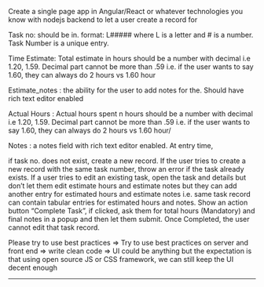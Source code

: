 Create a single page app in Angular/React or whatever technologies you know with nodejs backend to let a user create a record for 

Task no: should be in. format: L##### where L is a letter and # is a number. Task Number is a unique entry. 

Time Estimate: Total estimate in hours should be a number with decimal i.e 1.20, 1.59. Decimal part cannot be more than .59 i.e. if the user wants to say 1.60, they can always do 2 hours vs 1.60 hour 

Estimate_notes : the ability for the user to add notes for the. Should have rich text editor enabled 

Actual Hours : Actual hours spent n hours should be a number with decimal i.e 1.20, 1.59. Decimal part cannot be more than .59 i.e. if the user wants to say 1.60, they can always do 2 hours vs 1.60 hour/ 

Notes : a notes field with rich text editor enabled. At entry time, 

if task no. does not exist, create a new record. If the user tries to create a new record with the same task number, throw an error if the task already exists. If a user tries to edit an existing task, open the task and details but don’t let them edit estimate hours and estimate notes but they can add another entry for estimated hours and estimate notes i.e. same task record can contain tabular entries for estimated hours and notes. Show an action button “Complete Task”, if clicked, ask them for total hours (Mandatory) and final notes in a popup and then let them submit. Once Completed, the user cannot edit that task record. 

Please try to use best practices 
=> Try to use best practices on server and front end 
=> write clean code
 => UI could be anything but the expectation is that using open source JS or CSS framework, we can still keep the UI decent enough
***********
